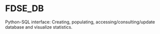 # FDSE_DB
Python-SQL interface: Creating, populating, accessing/consulting/update database and visualize statistics.
